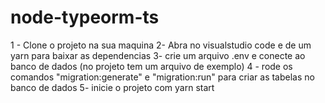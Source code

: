 # node-typeorm-ts

1 - Clone o projeto na sua maquina
2- Abra no visualstudio code e de um yarn para baixar as dependencias
3- crie um arquivo .env e conecte ao banco de dados (no projeto tem um arquivo de exemplo)
4 - rode os comandos    "migration:generate" e  "migration:run" para criar as tabelas no banco de dados
5- inicie o projeto com yarn start
